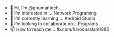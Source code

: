 - 👋 Hi, I’m @ghumantech
- 👀 I’m interested in ... Network Programing
- 🌱 I’m currently learning ... Android Studio
- 💞️ I’m looking to collaborate on ...Programs
- 📫 How to reach me ...fb.com/haroonaslam1985

<!---
ghumantech/ghumantech is a ✨ special ✨ repository because its `README.md` (this file) appears on your GitHub profile.
You can click the Preview link to take a look at your changes.
--->

